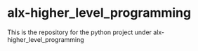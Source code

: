 # alx-higher_level_programming
This is the repository for the python project under alx-higher_level_programming 
